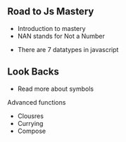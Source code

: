 ## Road to Js Mastery

- Introduction to mastery
- NAN stands for Not a Number

* There are 7 datatypes in javascript

## Look Backs

- Read more about symbols

Advanced functions

- Clousres
- Currying
- Compose
